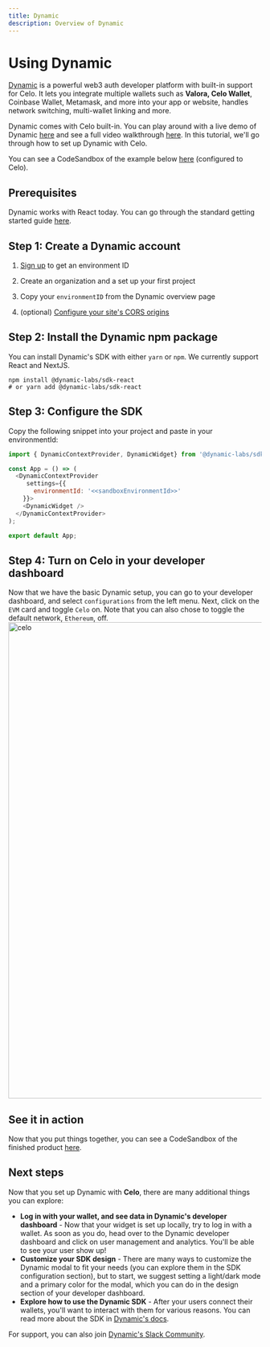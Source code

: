```yaml
---
title: Dynamic
description: Overview of Dynamic
---
```


# Using Dynamic

[Dynamic](www.dynamic.xyz) is a powerful web3 auth developer platform with built-in support for Celo. It lets you integrate multiple wallets such as **Valora, Celo Wallet**, Coinbase Wallet, Metamask, and more into your app or website, handles network switching, multi-wallet linking and more.

Dynamic comes with Celo built-in. You can play around with a live demo of Dynamic [here](demo.dynamic.xyz)  and see a full video walkthrough [here](https://www.dynamic.xyz/product-walkthrough). In this tutorial, we'll go through how to set up Dynamic with Celo.

You can see a CodeSandbox of the example below [here](https://shv1y7.csb.app/) (configured to Celo).

## Prerequisites

Dynamic works with React today. You can go through the standard getting started guide [here](https://docs.dynamic.xyz/docs/getting-started-with-dynamic). 

## Step 1: Create a Dynamic account

1. [Sign up](https://app.dynamic.xyz) to get an environment ID

2. Create an organization and a set up your first project

3. Copy your `environmentID` from the Dynamic overview page

4. (optional) <a href="doc:security" target="_blank"> Configure your site's CORS origins</a> 

## Step 2: Install the Dynamic npm package

You can install Dynamic's SDK with either `yarn` or `npm`. We currently support React and NextJS.

```shell
npm install @dynamic-labs/sdk-react
# or yarn add @dynamic-labs/sdk-react
```



## Step 3: Configure the SDK

Copy the following snippet into your project and paste in your environmentId:

```javascript
import { DynamicContextProvider, DynamicWidget} from '@dynamic-labs/sdk-react';

const App = () => (
  <DynamicContextProvider
     settings={{
       environmentId: '<<sandboxEnvironmentId>>'
    }}>
    <DynamicWidget /> 
  </DynamicContextProvider>
);

export default App;
```



## Step 4: Turn on Celo in your developer dashboard

Now that we have the basic Dynamic setup, you can go to your developer dashboard, and select `configurations` from the left menu. Next, click on the `EVM` card and toggle `Celo` on. Note that you can also chose to toggle the default network, `Ethereum`, off.
<img width="948" alt="celo" src="https://user-images.githubusercontent.com/1596208/233650336-6d16feb9-a68c-43f2-b344-08edae9ad456.png">


## See it in action

Now that you put things together, you can see a CodeSandbox of the finished product [here](https://shv1y7.csb.app/).

## Next steps

Now that you set up Dynamic with **Celo**, there are many additional things you can explore:

- **Log in with your wallet, and see data in Dynamic's developer dashboard** - Now that your widget is set up locally, try to log in with a wallet. As soon as you do, head over to the Dynamic developer dashboard and click on user management and analytics. You'll be able to see your user show up!
- **Customize your SDK design** - There are many ways to customize the Dynamic modal to fit your needs (you can explore them in the SDK configuration section), but to start, we suggest setting a light/dark mode and a primary color for the modal, which you can do in the design section of your developer dashboard.
- **Explore how to use the Dynamic SDK** - After your users connect their wallets, you'll want to interact with them for various reasons. You can read more about the SDK in [Dynamic's docs](docs.dynamic.xyz).

For support, you can also join [Dynamic's Slack Community](www.dynamic.xyz/slack).
